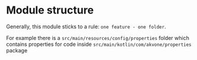 # Module structure
Generally, this module sticks to a rule: `one feature - one folder`.

For example there is a `src/main/resources/config/properties` folder
which contains properties for code inside `src/main/kotlin/com/akvone/properties` package 